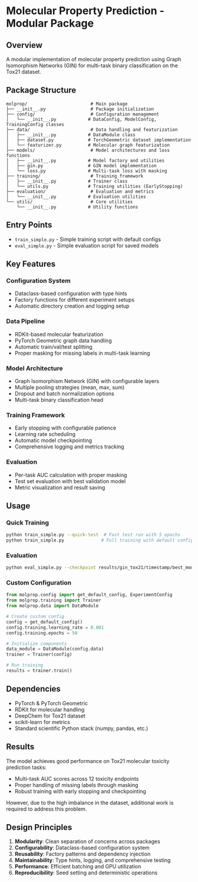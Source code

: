 # Molecular Property Prediction - Modular Package

## Overview
A modular implementation of molecular property prediction using Graph Isomorphism Networks (GIN) for multi-task binary classification on the Tox21 dataset.

## Package Structure

```
molprop/                        # Main package
├── __init__.py                 # Package initialization
├── config/                     # Configuration management
│   └── __init__.py            # DataConfig, ModelConfig, TrainingConfig classes
├── data/                       # Data handling and featurization
│   ├── __init__.py            # DataModule class
│   ├── dataset.py             # TorchGeometric dataset implementation
│   └── featurizer.py          # Molecular graph featurization
├── models/                     # Model architectures and loss functions
│   ├── __init__.py            # Model factory and utilities
│   ├── gin.py                 # GIN model implementation
│   └── loss.py                # Multi-task loss with masking
├── training/                   # Training framework
│   ├── __init__.py            # Trainer class
│   └── utils.py               # Training utilities (EarlyStopping)
├── evaluation/                 # Evaluation and metrics
│   └── __init__.py            # Evaluation utilities
└── utils/                      # Core utilities
    └── __init__.py            # Utility functions
```

## Entry Points

- `train_simple.py` - Simple training script with default configs
- `eval_simple.py` - Simple evaluation script for saved models

## Key Features

### Configuration System
- Dataclass-based configuration with type hints
- Factory functions for different experiment setups
- Automatic directory creation and logging setup

### Data Pipeline
- RDKit-based molecular featurization
- PyTorch Geometric graph data handling
- Automatic train/val/test splitting
- Proper masking for missing labels in multi-task learning

### Model Architecture
- Graph Isomorphism Network (GIN) with configurable layers
- Multiple pooling strategies (mean, max, sum)
- Dropout and batch normalization options
- Multi-task binary classification head

### Training Framework
- Early stopping with configurable patience
- Learning rate scheduling
- Automatic model checkpointing
- Comprehensive logging and metrics tracking

### Evaluation
- Per-task AUC calculation with proper masking
- Test set evaluation with best validation model
- Metric visualization and result saving

## Usage

### Quick Training
```bash
python train_simple.py --quick-test  # Fast test run with 5 epochs
python train_simple.py              # Full training with default config
```

### Evaluation
```bash
python eval_simple.py --checkpoint results/gin_tox21/timestamp/best_model.pt
```

### Custom Configuration
```python
from molprop.config import get_default_config, ExperimentConfig
from molprop.training import Trainer
from molprop.data import DataModule

# Create custom config
config = get_default_config()
config.training.learning_rate = 0.001
config.training.epochs = 50

# Initialize components
data_module = DataModule(config.data)
trainer = Trainer(config)

# Run training
results = trainer.train()
```

## Dependencies

- PyTorch & PyTorch Geometric
- RDKit for molecular handling
- DeepChem for Tox21 dataset
- scikit-learn for metrics
- Standard scientific Python stack (numpy, pandas, etc.)

## Results

The model achieves good performance on Tox21 molecular toxicity prediction tasks:
- Multi-task AUC scores across 12 toxicity endpoints
- Proper handling of missing labels through masking
- Robust training with early stopping and checkpointing

However, due to the high imbalance in the dataset, additional work is required to address this problem.

## Design Principles

1. **Modularity**: Clean separation of concerns across packages
2. **Configurability**: Dataclass-based configuration system
3. **Reusability**: Factory patterns and dependency injection
4. **Maintainability**: Type hints, logging, and comprehensive testing
5. **Performance**: Efficient batching and GPU utilization
6. **Reproducibility**: Seed setting and deterministic operations

